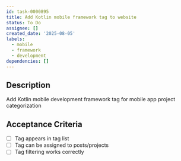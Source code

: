 ```yaml
---
id: task-0000895
title: Add Kotlin mobile framework tag to website
status: To Do
assignee: []
created_date: '2025-08-05'
labels:
  - mobile
  - framework
  - development
dependencies: []
---
```


## Description

Add Kotlin mobile development framework tag for mobile app project categorization

## Acceptance Criteria

- [ ] Tag appears in tag list
- [ ] Tag can be assigned to posts/projects
- [ ] Tag filtering works correctly
